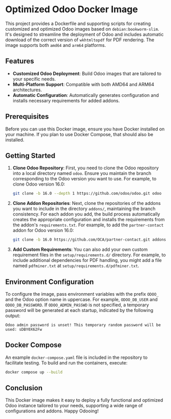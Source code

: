 # Optimized Odoo Docker Image

This project provides a Dockerfile and supporting scripts for creating customized and optimized
Odoo images based on `debian:bookworm-slim`. It's designed to streamline the deployment
of Odoo and includes automatic download of the correct version of `wkhtmltopdf` for PDF rendering.
The image supports both `amd64` and `arm64` platforms.

## Features

- **Customized Odoo Deployment**: Build Odoo images that are tailored to your specific needs.
- **Multi-Platform Support**: Compatible with both AMD64 and ARM64 architectures.
- **Automatic Configuration**: Automatically generates configuration and installs necessary requirements for added addons.

## Prerequisites

Before you can use this Docker image, ensure you have Docker installed on your machine.
If you plan to use Docker Compose, that should also be installed.

## Getting Started

1. **Clone Odoo Repository**: First, you need to clone the Odoo repository into a local directory
named `odoo`. Ensure you maintain the branch corresponding to the Odoo version you want to use. For example,
to clone Odoo version 16.0:

   ```bash
   git clone -b 16.0 --depth 1 https://github.com/odoo/odoo.git odoo
   ```

2. **Clone Addon Repositories**: Next, clone the repositories of the addons you want to include in the directory `addons/`,
maintaining the branch consistency. For each addon you add, the build process automatically creates the appropriate
configuration and installs the requirements from the addon's `requirements.txt`.
For example, to add the `partner-contact` addon for Odoo version 16.0:

   ```bash
   git clone -b 16.0 https://github.com/OCA/partner-contact.git addons/partner-contact
   ```

3. **Add Custom Requirements**: You can also add your own custom requirement files in
the `setup/requirements.d/` directory. For example, to include additional dependencies for PDF handling,
you might add a file named `pdfminer.txt` at `setup/requirements.d/pdfminer.txt`.

## Environment Configuration

To configure the image, pass environment variables with the prefix `ODOO_` and the Odoo option name in uppercase.
For example, `ODOO_DB_USER` and `ODOO_DB_PASSWORD`.
If `ODOO_ADMIN_PASSWD` is not specified, a temporary password will be generated at each startup, indicated by the following output:

```plaintext
Odoo admin password is unset! This temporary random password will be used: sDBY0X62Fw
```

## Docker Compose

An example `docker-compose.yaml` file is included in the repository to facilitate testing.
To build and run the containers, execute:

```bash
docker compose up --build
```

## Conclusion

This Docker image makes it easy to deploy a fully functional and optimized Odoo instance tailored to your needs,
supporting a wide range of configurations and addons. Happy Odooing!
